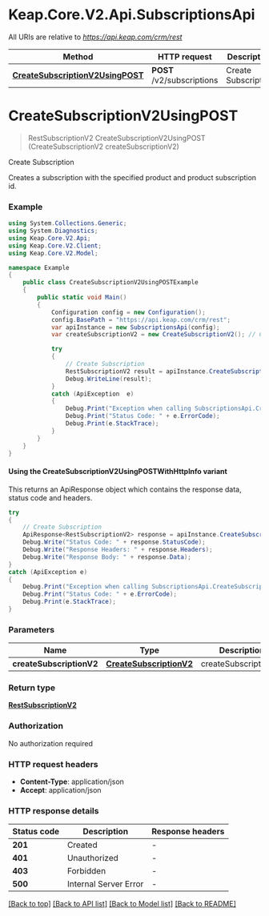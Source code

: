 # Keap.Core.V2.Api.SubscriptionsApi

All URIs are relative to *https://api.keap.com/crm/rest*

| Method | HTTP request | Description |
|--------|--------------|-------------|
| [**CreateSubscriptionV2UsingPOST**](SubscriptionsApi.md#createsubscriptionv2usingpost) | **POST** /v2/subscriptions | Create Subscription |

<a id="createsubscriptionv2usingpost"></a>
# **CreateSubscriptionV2UsingPOST**
> RestSubscriptionV2 CreateSubscriptionV2UsingPOST (CreateSubscriptionV2 createSubscriptionV2)

Create Subscription

Creates a subscription with the specified product and product subscription id.

### Example
```csharp
using System.Collections.Generic;
using System.Diagnostics;
using Keap.Core.V2.Api;
using Keap.Core.V2.Client;
using Keap.Core.V2.Model;

namespace Example
{
    public class CreateSubscriptionV2UsingPOSTExample
    {
        public static void Main()
        {
            Configuration config = new Configuration();
            config.BasePath = "https://api.keap.com/crm/rest";
            var apiInstance = new SubscriptionsApi(config);
            var createSubscriptionV2 = new CreateSubscriptionV2(); // CreateSubscriptionV2 | createSubscriptionV2

            try
            {
                // Create Subscription
                RestSubscriptionV2 result = apiInstance.CreateSubscriptionV2UsingPOST(createSubscriptionV2);
                Debug.WriteLine(result);
            }
            catch (ApiException  e)
            {
                Debug.Print("Exception when calling SubscriptionsApi.CreateSubscriptionV2UsingPOST: " + e.Message);
                Debug.Print("Status Code: " + e.ErrorCode);
                Debug.Print(e.StackTrace);
            }
        }
    }
}
```

#### Using the CreateSubscriptionV2UsingPOSTWithHttpInfo variant
This returns an ApiResponse object which contains the response data, status code and headers.

```csharp
try
{
    // Create Subscription
    ApiResponse<RestSubscriptionV2> response = apiInstance.CreateSubscriptionV2UsingPOSTWithHttpInfo(createSubscriptionV2);
    Debug.Write("Status Code: " + response.StatusCode);
    Debug.Write("Response Headers: " + response.Headers);
    Debug.Write("Response Body: " + response.Data);
}
catch (ApiException e)
{
    Debug.Print("Exception when calling SubscriptionsApi.CreateSubscriptionV2UsingPOSTWithHttpInfo: " + e.Message);
    Debug.Print("Status Code: " + e.ErrorCode);
    Debug.Print(e.StackTrace);
}
```

### Parameters

| Name | Type | Description | Notes |
|------|------|-------------|-------|
| **createSubscriptionV2** | [**CreateSubscriptionV2**](CreateSubscriptionV2.md) | createSubscriptionV2 |  |

### Return type

[**RestSubscriptionV2**](RestSubscriptionV2.md)

### Authorization

No authorization required

### HTTP request headers

 - **Content-Type**: application/json
 - **Accept**: application/json


### HTTP response details
| Status code | Description | Response headers |
|-------------|-------------|------------------|
| **201** | Created |  -  |
| **401** | Unauthorized |  -  |
| **403** | Forbidden |  -  |
| **500** | Internal Server Error |  -  |

[[Back to top]](#) [[Back to API list]](../README.md#documentation-for-api-endpoints) [[Back to Model list]](../README.md#documentation-for-models) [[Back to README]](../README.md)

